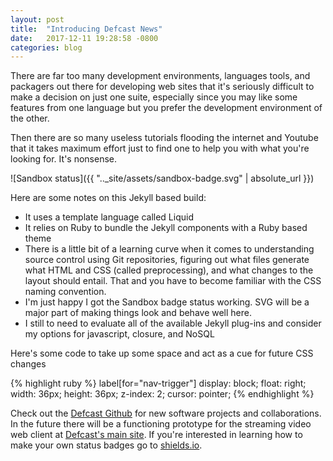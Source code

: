```yaml
---
layout: post
title:  "Introducing Defcast News"
date:   2017-12-11 19:28:58 -0800
categories: blog
---
```

There are far too many development environments, languages tools, and packagers out there for developing web sites that it's seriously difficult to make a decision on just one suite, especially since you may like some features from one language but you prefer the development environment of the other.

Then there are so many useless tutorials flooding the internet and Youtube that it takes maximum effort just to find one to help you with what you're looking for. It's nonsense.

![Sandbox status]({{ ".._site/assets/sandbox-badge.svg" | absolute_url }})

Here are some notes on this Jekyll based build:

 - It uses a template language called Liquid
 - It relies on Ruby to bundle the Jekyll components with a Ruby based theme
 - There is a little bit of a learning curve when it comes to understanding source control using Git repositories, figuring out what files generate what HTML and CSS (called preprocessing), and what changes to the layout should entail. That and you have to become familiar with the CSS naming convention.
 - I'm just happy I got the Sandbox badge status working. SVG will be a major part of making things look and behave well here.
 - I still to need to evaluate all of the available Jekyll plug-ins and consider my options for javascript, closure, and NoSQL

Here's some code to take up some space and act as a cue for future CSS changes

{% highlight ruby %}
    label[for="nav-trigger"]
      display: block;
      float: right;
      width: 36px;
      height: 36px;
      z-index: 2;
      cursor: pointer;
{% endhighlight %}

Check out the [Defcast Github][defcast-git] for new software projects and collaborations. In the future there will be a functioning prototype for the streaming video web client at [Defcast's main site][defcast-io]. If you're interested in learning how to make your own status badges go to [shields.io][shields-io].

[defcast-git]: https://github.com/defcast
[defcast-io]:  https://defcast.io
[shields-io]: https://shields.io/
